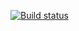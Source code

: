[![Build status](https://ci.appveyor.com/api/projects/status/c8p5mf0d7hk84ecm?svg=true)](https://ci.appveyor.com/project/Ilya/clausers-first)
